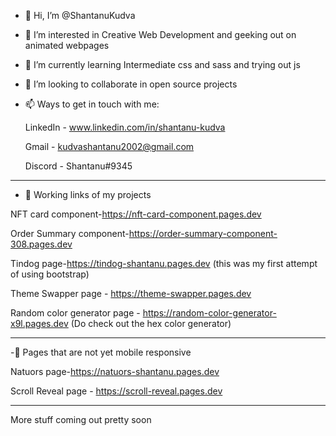 - 👋 Hi, I’m @ShantanuKudva

- 👀 I’m interested in Creative Web Development and geeking out on animated webpages 

- 🌱 I’m currently learning Intermediate css and sass and trying out js 

- 💞️ I’m looking to collaborate in open source projects 

- 📫 Ways to get in touch with me:

   LinkedIn - www.linkedin.com/in/shantanu-kudva

   Gmail - kudvashantanu2002@gmail.com

   Discord - Shantanu#9345

-------------------------------------------------------------------------------------------------------

- 🔗 Working links of my projects

NFT card component-https://nft-card-component.pages.dev

Order Summary component-https://order-summary-component-308.pages.dev 

Tindog page-https://tindog-shantanu.pages.dev (this  was my first attempt of using bootstrap)

Theme Swapper page - https://theme-swapper.pages.dev 

Random color generator page - https://random-color-generator-x9l.pages.dev (Do check out the hex color generator)

--------------------------------------------------------------------------------------------------------
-🔗 Pages that are not yet mobile responsive

Natuors page-https://natuors-shantanu.pages.dev

Scroll Reveal page - https://scroll-reveal.pages.dev

----------------------------------------------------------------------------------------------------------

More stuff coming out pretty soon

<!---
ShantanuKudva/ShantanuKudva is a ✨ special ✨ repository because its `README.md` (this file) appears on your GitHub profile.
You can click the Preview link to take a look at your changes.
--->

